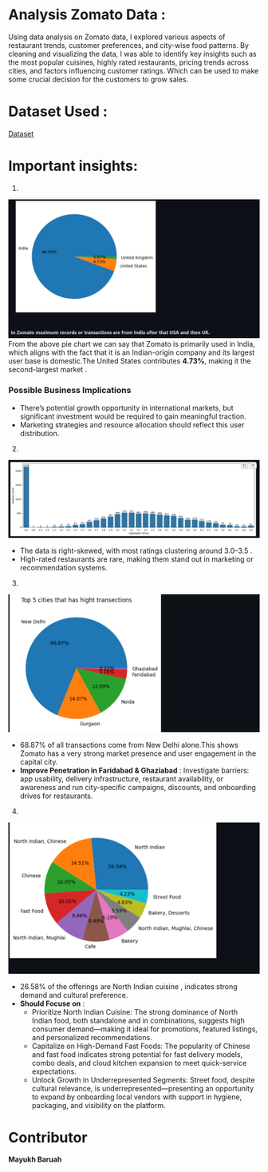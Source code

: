 # Analysis Zomato Data : 
Using data analysis on Zomato data, I explored various aspects of restaurant trends, customer preferences, and city-wise food patterns. By cleaning and visualizing the data, I was able to identify key insights such as the most popular cuisines, highly rated restaurants, pricing trends across cities, and factors influencing customer ratings. Which can be used to make some crucial decision for the customers to grow sales.

# Dataset Used : 
[Dataset](https://www.kaggle.com/datasets/mayukhbaruah/zomato-dataset)

# Important insights: 
1.
 ![image](https://github.com/MayukhBaruah19/Exploratory-Data-Analysis-/blob/main/Zomato_Analysis/templates/Screenshot%202025-07-23%20211936.png)
From the above pie chart we can say that  Zomato is primarily used in India, which aligns with the fact that it is an Indian-origin company and its largest user base is domestic.The United States contributes **4.73%**, making it the second-largest market .
### Possible Business Implications
- There’s potential growth opportunity in international markets, but significant investment would be required to gain meaningful traction.
- Marketing strategies and resource allocation should reflect this user distribution.

2.
  ![image](https://github.com/MayukhBaruah19/Exploratory-Data-Analysis-/blob/main/Zomato_Analysis/templates/Screenshot%202025-07-23%20212549.png)
   -  The data is right-skewed, with most ratings clustering around 3.0–3.5 .
   -  High-rated restaurants are rare, making them stand out in marketing or recommendation systems.
3.
  ![image](https://github.com/MayukhBaruah19/Exploratory-Data-Analysis-/blob/main/Zomato_Analysis/templates/Screenshot%202025-07-23%20212636.png)
   - 68.87% of all transactions come from New Delhi alone.This shows Zomato has a very strong market presence and user engagement in the capital       city.
   - **Improve Penetration in Faridabad & Ghaziabad** : Investigate barriers: app usability, delivery infrastructure, restaurant availability, or     awareness and run city-specific campaigns, discounts, and onboarding drives for restaurants.
  
4.
  ![image](https://github.com/MayukhBaruah19/Exploratory-Data-Analysis-/blob/main/Zomato_Analysis/templates/Screenshot%202025-07-23%20212648.png)
   - 26.58% of the offerings are North Indian cuisine , indicates strong demand and cultural preference.
   - **Should Focuse on** :
       - Prioritize North Indian Cuisine: The strong dominance of North Indian food, both standalone and in combinations, suggests high     consumer demand—making it ideal for promotions, featured listings, and personalized recommendations.
       - Capitalize on High-Demand Fast Foods: The popularity of Chinese and fast food indicates strong potential for fast delivery models, combo deals, and cloud kitchen expansion to meet quick-service expectations.
       - Unlock Growth in Underrepresented Segments: Street food, despite cultural relevance, is underrepresented—presenting an opportunity to expand by onboarding local vendors with support in hygiene, packaging, and visibility on the platform.

# Contributor
**Mayukh Baruah**
